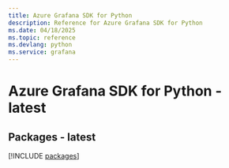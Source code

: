 ```yaml
---
title: Azure Grafana SDK for Python
description: Reference for Azure Grafana SDK for Python
ms.date: 04/18/2025
ms.topic: reference
ms.devlang: python
ms.service: grafana
---
```

# Azure Grafana SDK for Python - latest
## Packages - latest
[!INCLUDE [packages](grafana-index.md)]
